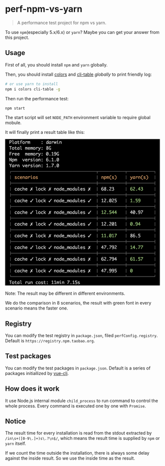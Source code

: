 # perf-npm-vs-yarn
> A performance test project for npm vs yarn.

To use `npm`(especially 5.x/6.x) or `yarn`? Maybe you can get your answer from this project.

## Usage
First of all, you should install `npm` and `yarn` globally.

Then, you should install [colors](https://www.npmjs.com/package/colors) and [cli-table](https://www.npmjs.com/package/cli-table)  *globally* to print friendly log:
```bash
# or use yarn to install
npm i colors cli-table -g
```
Then run the performance test:
```
npm start
```
The start script will set `NODE_PATH` environment variable to require global mobule.

It will finally print a result table like this:

![](./perf-result-screenshot.png)

Note: The result may be different in different environments.

We do the comparison in 8 scenarios, the result with green font in every scenario means the faster one.


## Registry
You can modify the test registry in `package.json`, filed `perfConfig.registry`. Default is `https://registry.npm.taobao.org`.

## Test packages
You can modify the test packages in `package.json`. Default is a series of packages initiallized by [vue-cli](https://www.npmjs.com/package/vue-cli).

## How does it work
It use Node.js internal module `child_process` to run command to control the whole process. Every command is executed one by one with `Promise`.

## Notice
The result time for every installation is read from the stdout extracted by `/in\s+([0-9\.]+)s\.?\n$/`, which means the result time is supplied by `npm` or `yarn` itself.

If we count the time outside the installation, there is always some delay against the inside result. So we use the inside time as the result.

